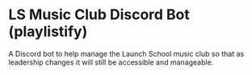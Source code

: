 # LS Music Club Discord Bot (playlistify)

A Discord bot to help manage the Launch School music club so that as leadership changes it will still be accessible and manageable.